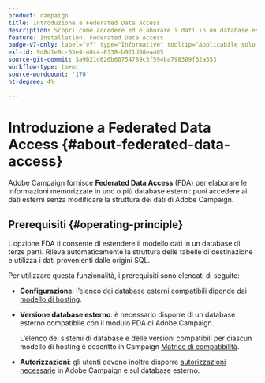```yaml
---
product: campaign
title: Introduzione a Federated Data Access
description: Scopri come accedere ed elaborare i dati in un database esterno
feature: Installation, Federated Data Access
badge-v7-only: label="v7" type="Informative" tooltip="Applicabile solo a Campaign Classic v7"
exl-id: 9d8d1e9c-63e4-40c4-8338-b921d08ea405
source-git-commit: 3a9b21d626b60754789c3f594ba798309f62a553
workflow-type: tm+mt
source-wordcount: '170'
ht-degree: 4%

---
```


# Introduzione a Federated Data Access {#about-federated-data-access}



Adobe Campaign fornisce **Federated Data Access** (FDA) per elaborare le informazioni memorizzate in uno o più database esterni: puoi accedere ai dati esterni senza modificare la struttura dei dati di Adobe Campaign.

## Prerequisiti {#operating-principle}

L’opzione FDA ti consente di estendere il modello dati in un database di terze parti. Rileva automaticamente la struttura delle tabelle di destinazione e utilizza i dati provenienti dalle origini SQL.

Per utilizzare questa funzionalità, i prerequisiti sono elencati di seguito:

* **Configurazione**: l’elenco dei database esterni compatibili dipende dai [modello di hosting](../../installation/using/hosting-models.md).
* **Versione database esterno**: è necessario disporre di un database esterno compatibile con il modulo FDA di Adobe Campaign.

  L’elenco dei sistemi di database e delle versioni compatibili per ciascun modello di hosting è descritto in Campaign [Matrice di compatibilità](../../rn/using/compatibility-matrix.md#FederatedDataAccessFDA).

* **Autorizzazioni**: gli utenti devono inoltre disporre [autorizzazioni necessarie](../../installation/using/remote-database-access-rights.md) in Adobe Campaign e sul database esterno.

